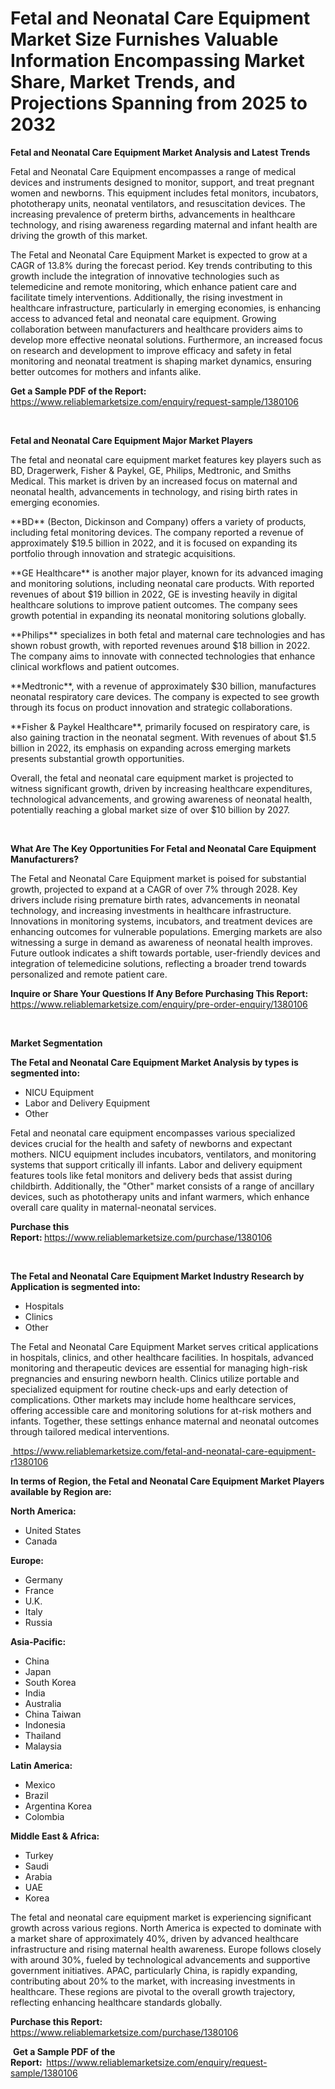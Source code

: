 <p><h1>Fetal and Neonatal Care Equipment Market Size Furnishes Valuable Information Encompassing Market Share, Market Trends, and Projections Spanning from 2025 to 2032</h1></p><p><strong>Fetal and Neonatal Care Equipment Market Analysis and Latest Trends</strong></p>
<p><p>Fetal and Neonatal Care Equipment encompasses a range of medical devices and instruments designed to monitor, support, and treat pregnant women and newborns. This equipment includes fetal monitors, incubators, phototherapy units, neonatal ventilators, and resuscitation devices. The increasing prevalence of preterm births, advancements in healthcare technology, and rising awareness regarding maternal and infant health are driving the growth of this market.</p><p>The Fetal and Neonatal Care Equipment Market is expected to grow at a CAGR of 13.8% during the forecast period. Key trends contributing to this growth include the integration of innovative technologies such as telemedicine and remote monitoring, which enhance patient care and facilitate timely interventions. Additionally, the rising investment in healthcare infrastructure, particularly in emerging economies, is enhancing access to advanced fetal and neonatal care equipment. Growing collaboration between manufacturers and healthcare providers aims to develop more effective neonatal solutions. Furthermore, an increased focus on research and development to improve efficacy and safety in fetal monitoring and neonatal treatment is shaping market dynamics, ensuring better outcomes for mothers and infants alike.</p></p>
<p><strong>Get a Sample PDF of the Report:&nbsp;</strong> <a href="https://www.reliablemarketsize.com/enquiry/request-sample/1380106?utm_campaign=3603&utm_medium=2&utm_source=Github&utm_content=ia&utm_term=13042025&utm_id=fetal-and-neonatal-care-equipment">https://www.reliablemarketsize.com/enquiry/request-sample/1380106</a></p>
<p>&nbsp;</p>
<p><strong>Fetal and Neonatal Care Equipment Major Market Players</strong></p>
<p><p>The fetal and neonatal care equipment market features key players such as BD, Dragerwerk, Fisher & Paykel, GE, Philips, Medtronic, and Smiths Medical. This market is driven by an increased focus on maternal and neonatal health, advancements in technology, and rising birth rates in emerging economies.</p><p>**BD** (Becton, Dickinson and Company) offers a variety of products, including fetal monitoring devices. The company reported a revenue of approximately $19.5 billion in 2022, and it is focused on expanding its portfolio through innovation and strategic acquisitions.</p><p>**GE Healthcare** is another major player, known for its advanced imaging and monitoring solutions, including neonatal care products. With reported revenues of about $19 billion in 2022, GE is investing heavily in digital healthcare solutions to improve patient outcomes. The company sees growth potential in expanding its neonatal monitoring solutions globally.</p><p>**Philips** specializes in both fetal and maternal care technologies and has shown robust growth, with reported revenues around $18 billion in 2022. The company aims to innovate with connected technologies that enhance clinical workflows and patient outcomes.</p><p>**Medtronic**, with a revenue of approximately $30 billion, manufactures neonatal respiratory care devices. The company is expected to see growth through its focus on product innovation and strategic collaborations.</p><p>**Fisher & Paykel Healthcare**, primarily focused on respiratory care, is also gaining traction in the neonatal segment. With revenues of about $1.5 billion in 2022, its emphasis on expanding across emerging markets presents substantial growth opportunities.</p><p>Overall, the fetal and neonatal care equipment market is projected to witness significant growth, driven by increasing healthcare expenditures, technological advancements, and growing awareness of neonatal health, potentially reaching a global market size of over $10 billion by 2027.</p></p>
<p>&nbsp;</p>
<p><strong>What Are The Key Opportunities For Fetal and Neonatal Care Equipment Manufacturers?</strong></p>
<p><p>The Fetal and Neonatal Care Equipment market is poised for substantial growth, projected to expand at a CAGR of over 7% through 2028. Key drivers include rising premature birth rates, advancements in neonatal technology, and increasing investments in healthcare infrastructure. Innovations in monitoring systems, incubators, and treatment devices are enhancing outcomes for vulnerable populations. Emerging markets are also witnessing a surge in demand as awareness of neonatal health improves. Future outlook indicates a shift towards portable, user-friendly devices and integration of telemedicine solutions, reflecting a broader trend towards personalized and remote patient care.</p></p>
<p><strong>Inquire or Share Your Questions If Any Before Purchasing This Report:</strong> <a href="https://www.reliablemarketsize.com/enquiry/pre-order-enquiry/1380106?utm_campaign=3603&utm_medium=2&utm_source=Github&utm_content=ia&utm_term=13042025&utm_id=fetal-and-neonatal-care-equipment">https://www.reliablemarketsize.com/enquiry/pre-order-enquiry/1380106</a></p>
<p>&nbsp;</p>
<p><strong>Market Segmentation</strong></p>
<p><strong>The Fetal and Neonatal Care Equipment Market Analysis by types is segmented into:</strong></p>
<p><ul><li>NICU Equipment</li><li>Labor and Delivery Equipment</li><li>Other</li></ul></p>
<p><p>Fetal and neonatal care equipment encompasses various specialized devices crucial for the health and safety of newborns and expectant mothers. NICU equipment includes incubators, ventilators, and monitoring systems that support critically ill infants. Labor and delivery equipment features tools like fetal monitors and delivery beds that assist during childbirth. Additionally, the "Other" market consists of a range of ancillary devices, such as phototherapy units and infant warmers, which enhance overall care quality in maternal-neonatal services.</p></p>
<p><strong>Purchase this Report:&nbsp;</strong><a href="https://www.reliablemarketsize.com/purchase/1380106?utm_campaign=3603&utm_medium=2&utm_source=Github&utm_content=ia&utm_term=13042025&utm_id=fetal-and-neonatal-care-equipment">https://www.reliablemarketsize.com/purchase/1380106</a></p>
<p>&nbsp;</p>
<p><strong>The Fetal and Neonatal Care Equipment Market Industry Research by Application is segmented into:</strong></p>
<p><ul><li>Hospitals</li><li>Clinics</li><li>Other</li></ul></p>
<p><p>The Fetal and Neonatal Care Equipment Market serves critical applications in hospitals, clinics, and other healthcare facilities. In hospitals, advanced monitoring and therapeutic devices are essential for managing high-risk pregnancies and ensuring newborn health. Clinics utilize portable and specialized equipment for routine check-ups and early detection of complications. Other markets may include home healthcare services, offering accessible care and monitoring solutions for at-risk mothers and infants. Together, these settings enhance maternal and neonatal outcomes through tailored medical interventions.</p></p>
<p><a href="https://www.reliablemarketsize.com/fetal-and-neonatal-care-equipment-r1380106?utm_campaign=3603&utm_medium=2&utm_source=Github&utm_content=ia&utm_term=13042025&utm_id=fetal-and-neonatal-care-equipment">&nbsp;https://www.reliablemarketsize.com/fetal-and-neonatal-care-equipment-r1380106</a></p>
<p><strong>In terms of Region, the Fetal and Neonatal Care Equipment Market Players available by Region are:</strong></p>
<p>
    <p> <strong> North America: </strong>
        <ul>
            <li>United States</li>
            <li>Canada</li>
        </ul>
        </p> 
    <p> <strong> Europe: </strong>
        <ul>
            <li>Germany</li>
            <li>France</li>
            <li>U.K.</li>
            <li>Italy</li>
            <li>Russia</li>
        </ul>
        </p> 
    <p> <strong> Asia-Pacific: </strong>
        <ul>
            <li>China</li>
            <li>Japan</li>
            <li>South Korea</li>
            <li>India</li>
            <li>Australia</li>
            <li>China Taiwan</li>
            <li>Indonesia</li>
            <li>Thailand</li>
            <li>Malaysia</li>
        </ul>
        </p> 
    <p> <strong> Latin America: </strong>
        <ul>
            <li>Mexico</li>
            <li>Brazil</li>
            <li>Argentina Korea</li>
            <li>Colombia</li>
        </ul>
        </p> 
    <p> <strong> Middle East & Africa: </strong>
        <ul>
            <li>Turkey</li>
            <li>Saudi</li>
            <li>Arabia</li>
            <li>UAE</li>
            <li>Korea</li>
        </ul>
    </p>
    </p>
<p><p>The fetal and neonatal care equipment market is experiencing significant growth across various regions. North America is expected to dominate with a market share of approximately 40%, driven by advanced healthcare infrastructure and rising maternal health awareness. Europe follows closely with around 30%, fueled by technological advancements and supportive government initiatives. APAC, particularly China, is rapidly expanding, contributing about 20% to the market, with increasing investments in healthcare. These regions are pivotal to the overall growth trajectory, reflecting enhancing healthcare standards globally.</p></p>
<p><strong>Purchase this Report: </strong><a href="https://www.reliablemarketsize.com/purchase/1380106?utm_campaign=3603&utm_medium=2&utm_source=Github&utm_content=ia&utm_term=13042025&utm_id=fetal-and-neonatal-care-equipment">https://www.reliablemarketsize.com/purchase/1380106</a></p>
<p>&nbsp;<strong>Get a Sample PDF of the Report:&nbsp;&nbsp;</strong><a href="https://www.reliablemarketsize.com/enquiry/request-sample/1380106?utm_campaign=3603&utm_medium=2&utm_source=Github&utm_content=ia&utm_term=13042025&utm_id=fetal-and-neonatal-care-equipment">https://www.reliablemarketsize.com/enquiry/request-sample/1380106</a></p>
<p><strong></strong></p>
<p><p></p><p></p><p></p></p>